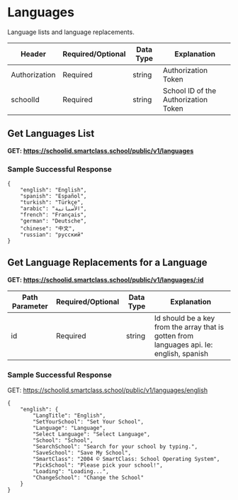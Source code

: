 # Languages
Language lists and language replacements.

Header | Required/Optional | Data Type | Explanation
------ | ----------------- | --------- | -----------
Authorization | Required | string | Authorization Token
schoolId | Required | string | School ID of the Authorization Token


## Get Languages List

**GET: https://schoolid.smartclass.school/public/v1/languages**

### Sample Successful Response
```
{
    "english": "English",
    "spanish": "Español",
    "turkish": "Türkçe",
    "arabic": "الأسبانية",
    "french": "Français",
    "german": "Deutsche",
    "chinese": "中文",
    "russian": "русский"
}
```


## Get Language Replacements for a Language

**GET: https://schoolid.smartclass.school/public/v1/languages/:id**

Path Parameter | Required/Optional | Data Type | Explanation
-------------- | ----------------- | --------- | -----------
id | Required | string | Id should be a key from the array that is gotten from languages api. Ie: english, spanish


### Sample Successful Response
GET: https://schoolid.smartclass.school/public/v1/languages/english
```
{
    "english": {
        "LangTitle": "English",
        "SetYourSchool": "Set Your School",
        "Language": "Language",
        "Select Language": "Select Language",
        "School": "School",
        "SearchSchool": "Search for your school by typing.",
        "SaveSchool": "Save My School",
        "SmartClass": "2004 © SmartClass: School Operating System",
        "PickSchool": "Please pick your school!",
        "Loading": "Loading...",
        "ChangeSchool": "Change the School"
    }
}
```
